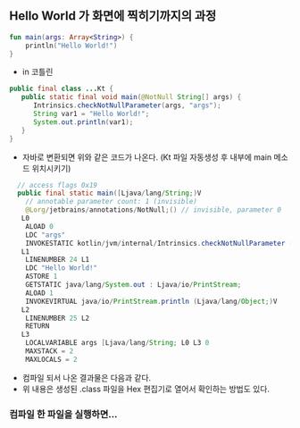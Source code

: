 ## Hello World 가 화면에 찍히기까지의 과정
```kotlin
fun main(args: Array<String>) {
    println("Hello World!")
}
```

- in 코틀린

```java
public final class ...Kt {
   public static final void main(@NotNull String[] args) {
      Intrinsics.checkNotNullParameter(args, "args");
      String var1 = "Hello World!";
      System.out.println(var1);
   }
}
```
- 자바로 변환되면 위와 같은 코드가 나온다. (Kt 파일 자동생성 후 내부에 main 메소드 위치시키기)

```java
  // access flags 0x19
  public final static main([Ljava/lang/String;)V
    // annotable parameter count: 1 (invisible)
    @Lorg/jetbrains/annotations/NotNull;() // invisible, parameter 0
   L0
    ALOAD 0
    LDC "args"
    INVOKESTATIC kotlin/jvm/internal/Intrinsics.checkNotNullParameter (Ljava/lang/Object;Ljava/lang/String;)V
   L1
    LINENUMBER 24 L1
    LDC "Hello World!"
    ASTORE 1
    GETSTATIC java/lang/System.out : Ljava/io/PrintStream;
    ALOAD 1
    INVOKEVIRTUAL java/io/PrintStream.println (Ljava/lang/Object;)V
   L2
    LINENUMBER 25 L2
    RETURN
   L3
    LOCALVARIABLE args [Ljava/lang/String; L0 L3 0
    MAXSTACK = 2
    MAXLOCALS = 2
```
- 컴파일 되서 나온 결과물은 다음과 같다.
- 위 내용은 생성된 .class 파일을 Hex 편집기로 열어서 확인하는 방법도 있다.


### 컴파일 한 파일을 실행하면...
